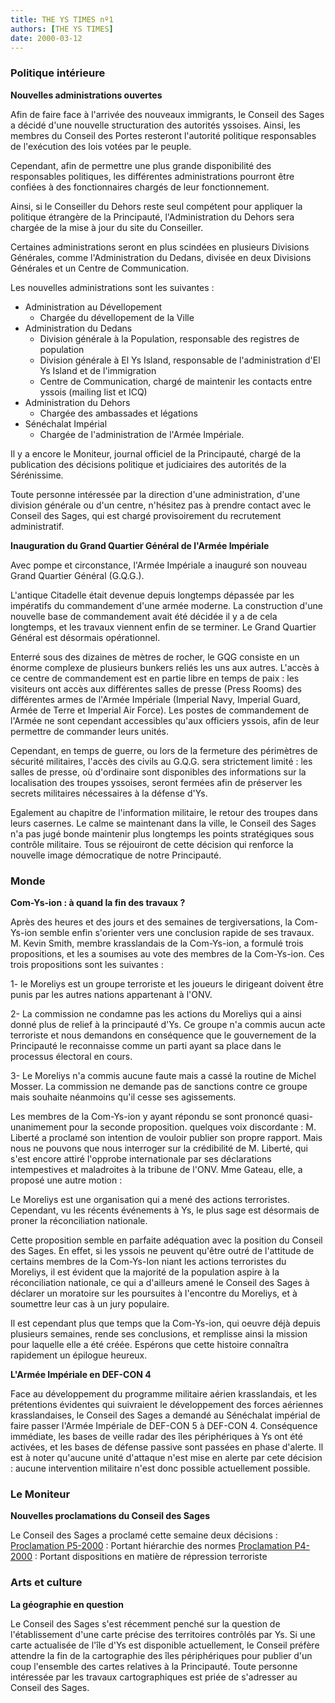 ```yaml
---
title: THE YS TIMES nº1
authors: [THE YS TIMES]
date: 2000-03-12
---
```


### Politique intérieure

**Nouvelles administrations ouvertes**


Afin de faire face à l'arrivée des nouveaux immigrants, le Conseil des Sages a décidé d'une nouvelle structuration des autorités yssoises. Ainsi, les membres du Conseil des Portes resteront l'autorité politique responsables de l'exécution des lois votées par le peuple.

Cependant, afin de permettre une plus grande disponibilité des responsables politiques, les différentes administrations pourront être confiées à des fonctionnaires chargés de leur fonctionnement.

Ainsi, si le Conseiller du Dehors reste seul compétent pour appliquer la politique étrangère de la Principauté, l'Administration du Dehors sera chargée de la mise à jour du site du Conseiller.

Certaines administrations seront en plus scindées en plusieurs Divisions Générales, comme l'Administration du Dedans, divisée en deux Divisions Générales et un Centre de Communication.

Les nouvelles administrations sont les suivantes :
- Administration au Dévellopement
  - Chargée du dévellopement de la Ville
- Administration du Dedans
  - Division générale à la Population, responsable des registres de population
  - Division générale à El Ys Island, responsable de l'administration d'El Ys Island et de l'immigration
  - Centre de Communication, chargé de maintenir les contacts entre yssois (mailing list et ICQ)
- Administration du Dehors
  - Chargée des ambassades et légations
- Sénéchalat Impérial
  - Chargée de l'administration de l'Armée Impériale.

Il y a encore le Moniteur, journal officiel de la Principauté, chargé de la publication des décisions politique et judiciaires des autorités de la Sérénissime.

Toute personne intéressée par la direction d'une administration, d'une division générale ou d'un centre, n'hésitez pas à prendre contact avec le Conseil des Sages, qui est chargé provisoirement du recrutement administratif.

**Inauguration du Grand Quartier Général de l'Armée Impériale**

Avec pompe et circonstance, l'Armée Impériale a inauguré son nouveau Grand Quartier Général (G.Q.G.).

L'antique Citadelle était devenue depuis longtemps dépassée par les impératifs du commandement d'une armée moderne. La construction d'une nouvelle base de commandement avait été décidée il y a de cela longtemps, et les travaux viennent enfin de se terminer. Le Grand Quartier Général est désormais opérationnel.

Enterré sous des dizaines de mètres de rocher, le GQG consiste en un énorme complexe de plusieurs bunkers reliés les uns aux autres. L'accès à ce centre de commandement est en partie libre en temps de paix : les visiteurs ont accès aux différentes salles de presse (Press Rooms) des différentes armes de l'Armée Impériale (Imperial Navy, Imperial Guard, Armée de Terre et Imperial Air Force). Les postes de commandement de l'Armée ne sont cependant accessibles qu'aux officiers yssois, afin de leur permettre de commander leurs unités.

Cependant, en temps de guerre, ou lors de la fermeture des périmètres de sécurité militaires, l'accès des civils au G.Q.G. sera strictement limité : les salles de presse, où d'ordinaire sont disponibles des informations sur la localisation des troupes yssoises, seront fermées afin de préserver les secrets militaires nécessaires à la défense d'Ys.

Egalement au chapitre de l'information militaire, le retour des troupes dans leurs casernes. Le calme se maintenant dans la ville, le Conseil des Sages n'a pas jugé bonde maintenir plus longtemps les points stratégiques sous contrôle militaire. Tous se réjouiront de cette décision qui renforce la nouvelle image démocratique de notre Principauté.

### Monde

**Com-Ys-ion : à quand la fin des travaux ?**

Après des heures et des jours et des semaines de tergiversations, la Com-Ys-ion semble enfin s'orienter vers une conclusion rapide de ses travaux. M. Kevin Smith, membre krasslandais de la Com-Ys-ion, a formulé trois propositions, et les a soumises au vote des membres de la Com-Ys-ion. Ces trois propositions sont les suivantes :

1- le Moreliys est un groupe terroriste et les joueurs le dirigeant doivent être punis par les autres nations appartenant à l'ONV.

2- La commission ne condamne pas les actions du Moreliys qui a ainsi donné plus de relief à la principauté d'Ys. Ce groupe n'a commis aucun acte terroriste et nous demandons en conséquence que le gouvernement de la Principauté le reconnaisse comme un parti ayant sa place dans le processus électoral en cours.

3- Le Moreliys n'a commis aucune faute mais a cassé la routine de Michel Mosser. La commission ne demande pas de sanctions contre ce groupe mais souhaite néanmoins qu'il cesse ses agissements.

Les membres de la Com-Ys-ion y ayant répondu se sont prononcé quasi-unanimement pour la seconde proposition. quelques voix discordante : M. Liberté a proclamé son intention de vouloir publier son propre rapport. Mais nous ne pouvons que nous interroger sur la crédibilité de M. Liberté, qui s'est encore attiré l'opprobe internationale par ses déclarations intempestives et maladroites à la tribune de l'ONV. Mme Gateau, elle, a proposé une autre motion :

Le Moreliys est une organisation qui a mené des actions terroristes. Cependant, vu les récents événements à Ys, le plus sage est désormais de proner la réconciliation nationale.

Cette proposition semble en parfaite adéquation avec la position du Conseil des Sages. En effet, si les yssois ne peuvent qu'être outré de l'attitude de certains membres de la Com-Ys-Ion niant les actions terroristes du Moreliys, il est évident que la majorité de la population aspire à la réconciliation nationale, ce qui a d'ailleurs amené le Conseil des Sages à déclarer un moratoire sur les poursuites à l'encontre du Moreliys, et à soumettre leur cas à un jury populaire.

Il est cependant plus que temps que la Com-Ys-ion, qui oeuvre déjà depuis plusieurs semaines, rende ses conclusions, et remplisse ainsi la mission pour laquelle elle a été créée. Espérons que cette histoire connaîtra rapidement un épilogue heureux.

**L'Armée Impériale en DEF-CON 4**

Face au développement du programme militaire aérien krasslandais, et les prétentions évidentes qui suivraient le développement des forces aériennes krasslandaises, le Conseil des Sages a demandé au Sénéchalat impérial de faire passer l'Armée Impériale de DEF-CON 5 à DEF-CON 4. Conséquence immédiate, les bases de veille radar des îles périphériques à Ys ont été activées, et les bases de défense passive sont passées en phase d'alerte. Il est à noter qu'aucune unité d'attaque n'est mise en alerte par cete décision : aucune intervention militaire n'est donc possible actuellement possible.

### Le Moniteur
**Nouvelles proclamations du Conseil des Sages**

Le Conseil des Sages a proclamé cette semaine deux décisions :
[Proclamation P5-2000](../400) : Portant hiérarchie des normes
[Proclamation P4-2000](../399) : Portant dispositions en matière de répression terroriste

### Arts et culture
**La géographie en question**

Le Conseil des Sages s'est récemment penché sur la question de l'établissement d'une carte précise des territoires contrôlés par Ys. Si une carte actualisée de l'île d'Ys est disponible actuellement, le Conseil préfère attendre la fin de la cartographie des îles périphériques pour publier d'un coup l'ensemble des cartes relatives à la Principauté. Toute personne intéressée par les travaux cartographiques est priée de s'adresser au Conseil des Sages.